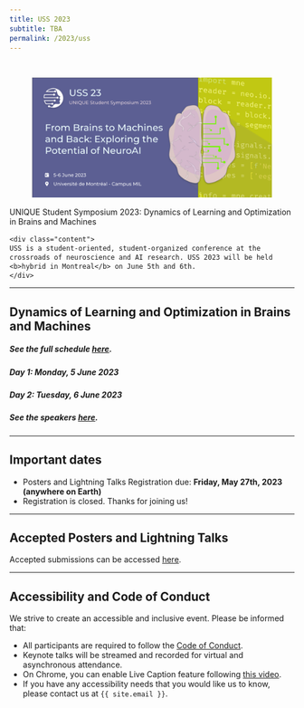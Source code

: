 ```yaml
---
title: USS 2023
subtitle: TBA
permalink: /2023/uss
---
```


<br>


<div class="card">
<div class="card-image">
    <figure class="image is-5by2">
    <img src="/assets/img/USS2023/banner.png" alt="USS 20230605">
    </figure>
</div>
<div class="card-content">
    <div class="media">
    <div class="media-content">
        <p class="title is-4">UNIQUE Student Symposium 2023: Dynamics of Learning and Optimization in Brains and Machines</p>
    </div>
    </div>

    <div class="content">
    USS is a student-oriented, student-organized conference at the crossroads of neuroscience and AI research. USS 2023 will be held <b>hybrid in Montreal</b> on June 5th and 6th.
    </div>
</div>
</div>

---

## Dynamics of Learning and Optimization in Brains and Machines

##### See the full schedule [here](schedule).
##### Day 1: Monday, 5 June 2023
##### Day 2: Tuesday, 6 June 2023
##### See the speakers [here](speakers).

---

## Important dates

* Posters and Lightning Talks Registration due: <b>Friday, May 27th, 2023 (anywhere on Earth)</b>
* Registration is closed. Thanks for joining us!

---

## Accepted Posters and Lightning Talks

Accepted submissions can be accessed <a href="/2023/posters-talks.html">here</a>.

---

## Accessibility and Code of Conduct

We strive to create an accessible and inclusive event. Please be informed that:

- All participants are required to follow the [Code of Conduct](coc).
- Keynote talks will be streamed and recorded for virtual and asynchronous attendance.
- On Chrome, you can enable Live Caption feature following [this video](https://www.youtube.com/embed/KDP8a5s8yaU).
- If you have any accessibility needs that you would like us to know, please contact us at `{{ site.email }}`.

<!--
---
# The UNIQUE Student Symposium 2023 is coming soon!

## Reading list

The reading list will be posted [here](/2023/resources.html).

-->
